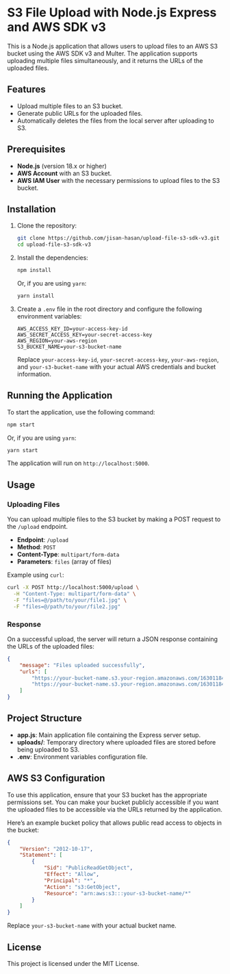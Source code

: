 # S3 File Upload with Node.js Express and AWS SDK v3

This is a Node.js application that allows users to upload files to an AWS S3 bucket using the AWS SDK v3 and Multer. The application supports uploading multiple files simultaneously, and it returns the URLs of the uploaded files.

## Features

-   Upload multiple files to an S3 bucket.
-   Generate public URLs for the uploaded files.
-   Automatically deletes the files from the local server after uploading to S3.

## Prerequisites

-   **Node.js** (version 18.x or higher)
-   **AWS Account** with an S3 bucket.
-   **AWS IAM User** with the necessary permissions to upload files to the S3 bucket.

## Installation

1. Clone the repository:

    ```bash
    git clone https://github.com/jisan-hasan/upload-file-s3-sdk-v3.git
    cd upload-file-s3-sdk-v3
    ```

2. Install the dependencies:

    ```bash
    npm install
    ```

    Or, if you are using `yarn`:

    ```bash
    yarn install
    ```

3. Create a `.env` file in the root directory and configure the following environment variables:

    ```plaintext
    AWS_ACCESS_KEY_ID=your-access-key-id
    AWS_SECRET_ACCESS_KEY=your-secret-access-key
    AWS_REGION=your-aws-region
    S3_BUCKET_NAME=your-s3-bucket-name
    ```

    Replace `your-access-key-id`, `your-secret-access-key`, `your-aws-region`, and `your-s3-bucket-name` with your actual AWS credentials and bucket information.

## Running the Application

To start the application, use the following command:

```bash
npm start
```

Or, if you are using `yarn`:

```bash
yarn start
```

The application will run on `http://localhost:5000`.

## Usage

### Uploading Files

You can upload multiple files to the S3 bucket by making a POST request to the `/upload` endpoint.

-   **Endpoint**: `/upload`
-   **Method**: `POST`
-   **Content-Type**: `multipart/form-data`
-   **Parameters**: `files` (array of files)

Example using `curl`:

```bash
curl -X POST http://localhost:5000/upload \
  -H "Content-Type: multipart/form-data" \
  -F "files=@/path/to/your/file1.jpg" \
  -F "files=@/path/to/your/file2.jpg"
```

### Response

On a successful upload, the server will return a JSON response containing the URLs of the uploaded files:

```json
{
    "message": "Files uploaded successfully",
    "urls": [
        "https://your-bucket-name.s3.your-region.amazonaws.com/1630118474553_file1.jpg",
        "https://your-bucket-name.s3.your-region.amazonaws.com/1630118474560_file2.jpg"
    ]
}
```

## Project Structure

-   **app.js**: Main application file containing the Express server setup.
-   **uploads/**: Temporary directory where uploaded files are stored before being uploaded to S3.
-   **.env**: Environment variables configuration file.

## AWS S3 Configuration

To use this application, ensure that your S3 bucket has the appropriate permissions set. You can make your bucket publicly accessible if you want the uploaded files to be accessible via the URLs returned by the application.

Here’s an example bucket policy that allows public read access to objects in the bucket:

```json
{
    "Version": "2012-10-17",
    "Statement": [
        {
            "Sid": "PublicReadGetObject",
            "Effect": "Allow",
            "Principal": "*",
            "Action": "s3:GetObject",
            "Resource": "arn:aws:s3:::your-s3-bucket-name/*"
        }
    ]
}
```

Replace `your-s3-bucket-name` with your actual bucket name.

## License

This project is licensed under the MIT License.
